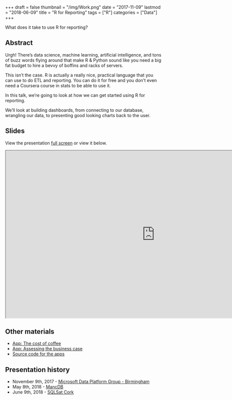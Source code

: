 +++
draft = false
thumbnail = "/img/Work.png"
date = "2017-11-09"
lastmod = "2018-06-09"
title = "R for Reporting"
tags = ["R"]
categories = ["Data"]
+++

What does it take to use R for reporting?

## Abstract
Urgh! There’s data science, machine learning, artificial intelligence, and tons of buzz words flying around that make R & Python sound like you need a big fat budget to hire a bevvy of boffins and racks of servers.

This isn’t the case. R is actually a really nice, practical language that you can use to do ETL and reporting. You can do it for free and you don’t even need a Coursera course in stats to be able to use it.

In this talk, we’re going to look at how we can get started using R for reporting.

We’ll look at building dashboards, from connecting to our database, wrangling our data, to presenting good looking charts back to the user.

## Slides
View the presentation [full screen](../../../slides/rreporting) or view it below.

<iframe src="https://itsalocke.com/slides/rreporting" width="960" height="540"></iframe>

## Other materials
- [App: The cost of coffee](https://stef.shinyapps.io/cost_of_coffee/)
- [App: Assessing the business case](https://stef.shinyapps.io/is_the_cloud_cost_effective/)
- [Source code for the apps](https://github.com/lockedata/pres-azure/tree/master/accounting)


## Presentation history
- November 9th, 2017 - [Microsoft Data Platform Group - Birmingham](https://www.meetup.com/MicrosoftDataPlatformBirmingham/events/242280086)
- May 8th, 2018 - [MancDB](https://www.meetup.com/MancDB/events/246441148/)
- June 9th, 2018 - [SQLSat Cork](http://www.sqlsaturday.com/742/eventhome.aspx)